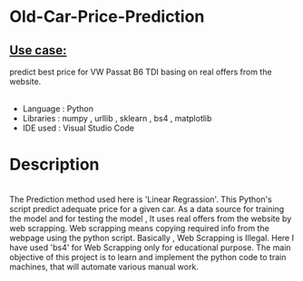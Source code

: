 # Old-Car-Price-Prediction


<h2><u>Use case:</u></h2>
predict best price for VW Passat B6 TDI basing on real offers from the website.
<br>
<br>

<ul>
  <li>Language	:   Python</li>
  <li>Libraries : 	numpy , urllib , sklearn , bs4 , matplotlib</li>
  <li>IDE used  : 	Visual Studio Code</li>
</ul>

<h1>Description</h1>
<br>
The Prediction method used here is 'Linear Regrassion'. This Python's script predict adequate price for a given car. As a data source for training the model and for testing the model , It uses real offers from the website by web scrapping. Web scrapping means copying required info from the webpage using the python script.
Basically , Web Scrapping is Illegal. Here I have used 'bs4' for Web Scrapping only for educational purpose. The main objective of this project is to learn and implement the python code to train machines, that will automate various manual work.



















